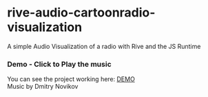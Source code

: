 # rive-audio-cartoonradio-visualization
A simple Audio Visualization of a radio with Rive and the JS Runtime

### Demo - Click to Play the music
You can see the project working here: [DEMO](https://pedroalpera.github.io/rive-audio-cartoon-visualization/)  
Music by Dmitry Novikov

